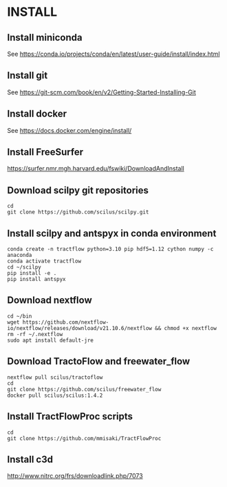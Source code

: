 
# INSTALL

## Install miniconda
See https://conda.io/projects/conda/en/latest/user-guide/install/index.html

## Install git
See https://git-scm.com/book/en/v2/Getting-Started-Installing-Git

## Install docker
See https://docs.docker.com/engine/install/

## Install FreeSurfer
https://surfer.nmr.mgh.harvard.edu/fswiki/DownloadAndInstall


## Download scilpy git repositories
```
cd
git clone https://github.com/scilus/scilpy.git
```

## Install scilpy and antspyx in conda environment
```
conda create -n tractflow python=3.10 pip hdf5=1.12 cython numpy -c anaconda
conda activate tractflow
cd ~/scilpy
pip install -e .
pip install antspyx
```

## Download nextflow
```
cd ~/bin
wget https://github.com/nextflow-io/nextflow/releases/download/v21.10.6/nextflow && chmod +x nextflow
rm -rf ~/.nextflow
sudo apt install default-jre
```

## Download TractoFlow and freewater_flow
```
nextflow pull scilus/tractoflow
cd
git clone https://github.com/scilus/freewater_flow
docker pull scilus/scilus:1.4.2
```

## Install TractFlowProc scripts
```
cd
git clone https://github.com/mmisaki/TractFlowProc
```

## Install c3d
http://www.nitrc.org/frs/downloadlink.php/7073
```


```

